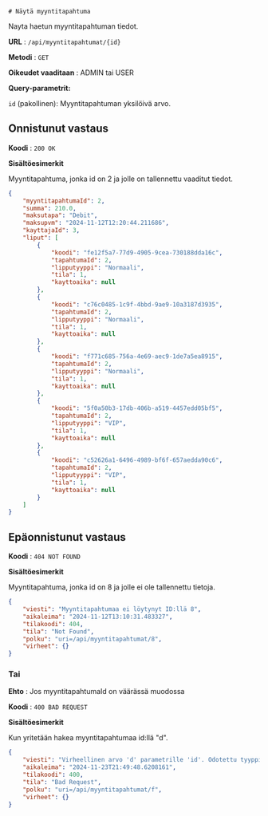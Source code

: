     # Näytä myyntitapahtuma

Nayta haetun myyntitapahtuman tiedot.

**URL** : `/api/myyntitapahtumat/{id}`

**Metodi** : `GET`

**Oikeudet vaaditaan** : ADMIN tai USER

**Query-parametrit:** 

`id` (pakollinen): Myyntitapahtuman yksilöivä arvo.


## Onnistunut vastaus

**Koodi** : `200 OK`

**Sisältöesimerkit**

Myyntitapahtuma, jonka id on 2 ja jolle on tallennettu vaaditut tiedot.

```json
{
    "myyntitapahtumaId": 2,
    "summa": 210.0,
    "maksutapa": "Debit",
    "maksupvm": "2024-11-12T12:20:44.211686",
    "kayttajaId": 3,
    "liput": [
        {
            "koodi": "fe12f5a7-77d9-4905-9cea-730188dda16c",
            "tapahtumaId": 2,
            "lipputyyppi": "Normaali",
            "tila": 1,
            "kayttoaika": null
        },
        {
            "koodi": "c76c0485-1c9f-4bbd-9ae9-10a3187d3935",
            "tapahtumaId": 2,
            "lipputyyppi": "Normaali",
            "tila": 1,
            "kayttoaika": null
        },
        {
            "koodi": "f771c685-756a-4e69-aec9-1de7a5ea8915",
            "tapahtumaId": 2,
            "lipputyyppi": "Normaali",
            "tila": 1,
            "kayttoaika": null
        },
        {
            "koodi": "5f0a50b3-17db-406b-a519-4457edd05bf5",
            "tapahtumaId": 2,
            "lipputyyppi": "VIP",
            "tila": 1,
            "kayttoaika": null
        },
        {
            "koodi": "c52626a1-6496-4989-bf6f-657aedda90c6",
            "tapahtumaId": 2,
            "lipputyyppi": "VIP",
            "tila": 1,
            "kayttoaika": null
        }
    ]
}
```

## Epäonnistunut vastaus

**Koodi** : `404 NOT FOUND`

**Sisältöesimerkit**

Myyntitapahtuma, jonka id on 8 ja jolle ei ole tallennettu tietoja.

```json
{
    "viesti": "Myyntitapahtumaa ei löytynyt ID:llä 8",
    "aikaleima": "2024-11-12T13:10:31.483327",
    "tilakoodi": 404,
    "tila": "Not Found",
    "polku": "uri=/api/myyntitapahtumat/8",
    "virheet": {}
}
```

### Tai

**Ehto** : Jos myyntitapahtumaId on väärässä muodossa

**Koodi** : `400 BAD REQUEST`

**Sisältöesimerkit**

Kun yritetään hakea myyntitapahtumaa id:llä "d".

```json
{
    "viesti": "Virheellinen arvo 'd' parametrille 'id'. Odotettu tyyppi on 'Long'",
    "aikaleima": "2024-11-23T21:49:48.6208161",
    "tilakoodi": 400,
    "tila": "Bad Request",
    "polku": "uri=/api/myyntitapahtumat/f",
    "virheet": {}
}
```